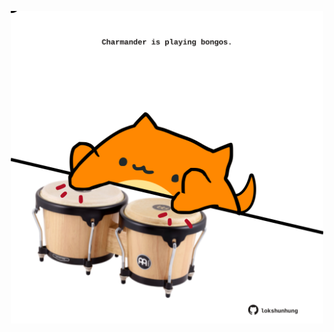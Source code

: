 <!-- built at 15/06/2022, 13:12:39 UTC -->
<p align="center">
  <img width="500" height="500" src="./ReadmeImage.svg">
</p>

